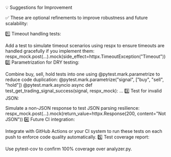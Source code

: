 💡 Suggestions for Improvement

✅ These are optional refinements to improve robustness and future scalability:

1️⃣ Timeout handling tests:

Add a test to simulate timeout scenarios using respx to ensure timeouts are handled gracefully if you implement them:
respx_mock.post(...).mock(side_effect=httpx.TimeoutException("Timeout"))
2️⃣ Parametrization for DRY testing:

Combine buy, sell, hold tests into one using @pytest.mark.parametrize to reduce code duplication:
@pytest.mark.parametrize("signal", ["buy", "sell", "hold"])
@pytest.mark.asyncio
async def test_get_trading_signal_success(signal, respx_mock):
    ...
3️⃣ Test for invalid JSON:

Simulate a non-JSON response to test JSON parsing resilience:
respx_mock.post(...).mock(return_value=httpx.Response(200, content="Not JSON"))
4️⃣ Future CI integration:

Integrate with GitHub Actions or your CI system to run these tests on each push to enforce code quality automatically.
5️⃣ Test coverage report:

Use pytest-cov to confirm 100% coverage over analyzer.py.